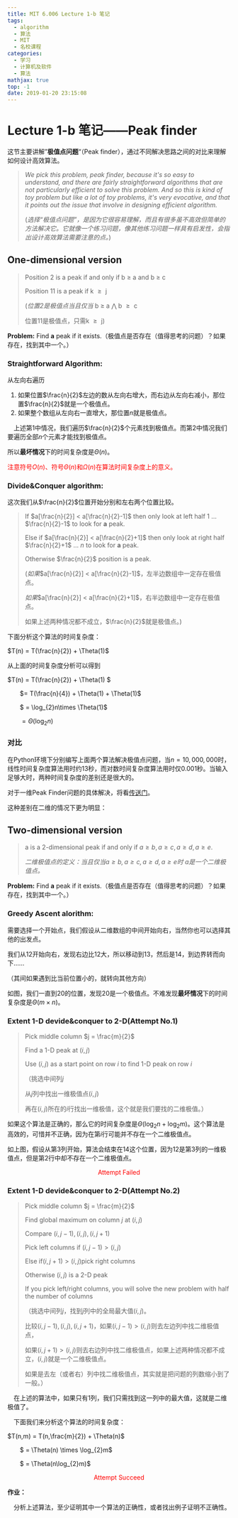 ```yaml
---
title: MIT 6.006 Lecture 1-b 笔记
tags:
  - algorithm
  - 算法
  - MIT
  - 名校课程
categories:
  - 学习
  - 计算机及软件
  - 算法
mathjax: true
top: -1
date: 2019-01-20 23:15:08
---
```




# Lecture 1-b 笔记——Peak finder

这节主要讲解”**极值点问题**“（Peak finder），通过不同解决思路之间的对比来理解如何设计高效算法。

<!--more-->

> *We pick this problem, peak finder, because it's so easy to understand, and there are fairly straightforward algorithms that are not particularly efficient to solve this problem. And so this is kind of toy problem but like a lot of toy problems, it's very evocative, and that it points out the issue that involve in designing efficient algorithm.*
>
> (*选择“极值点问题”，是因为它很容易理解，而且有很多虽不高效但简单的方法解决它。它就像一个练习问题，像其他练习问题一样具有启发性，会指出设计高效算法需要注意的点。*)

## One-dimensional version

> Position 2 is a peak if and only if b $\geq$ a and b $\geq$ c
>
> Position 11 is a peak if k $\geq​$ j
>
> (*位置2是极值点当且仅当* b $\geq$ a $\bigwedge$ b $\geq​$ c
>
> 位置11是极值点，只需k $\geq​$ j)

**Problem:** Find **a** peak if it exists.（极值点是否存在（值得思考的问题）？如果存在，找到其中一个。）

### Straightforward Algorithm:

从左向右遍历

1. 如果位置$\frac{n}{2}​$左边的数从左向右增大，而右边从左向右减小，那位置$\frac{n}{2}​$就是一个极值点。
2. 如果整个数组从左向右一直增大，那位置$n$就是极值点。

&emsp;上述第1中情况，我们遍历$\frac{n}{2}$个元素找到极值点。而第2中情况我们要遍历全部$n​$个元素才能找到极值点。

所以**最坏情况**下的时间复杂度是$\Theta(n)​$。

<font color=red>注意符号$O(n)$、符号$\Theta(n)$和$\Omega(n)$在算法时间复杂度上的意义。</font>

### Divide&Conquer algorithm:

这次我们从$\frac{n}{2}$位置开始分别和左右两个位置比较。

> If $a[\frac{n}{2}] < a[\frac{n}{2}-1]​$ then only look at left half 1 ... $\frac{n}{2}-1​$ to look for **a** peak.
>
> Else if $a[\frac{n}{2}] < a[\frac{n}{2}+1]$ then only look at right half $\frac{n}{2}+1$ ... $n$ to look for **a** peak.
>
> Otherwise $\frac{n}{2}$ position is a peak.
>
> (*如果*$a[\frac{n}{2}] < a[\frac{n}{2}-1]$，左半边数组中一定存在极值点。
>
> *如果*$a[\frac{n}{2}] < a[\frac{n}{2}+1]$，右半边数组中一定存在极值点。
>
> 如果上述两种情况都不成立，$\frac{n}{2}$就是极值点。)

下面分析这个算法的时间复杂度：

$T(n) = T(\frac{n}{2}) + \Theta(1)$

从上面的时间复杂度分析可以得到

$T(n) = T(\frac{n}{2}) + \Theta(1) $

&emsp;&emsp;$= T(\frac{n}{4}) + \Theta(1) + \Theta(1)$

&emsp;&emsp;$ = \log_{2}n\times \Theta(1)$

&emsp;&emsp;$=\Theta(\log_{2}n)$

### 对比

在Python环境下分别编写上面两个算法解决极值点问题，当$n = 10,000,000$时，线性时间复杂度算法用时约13秒，而对数时间复杂度算法用时仅0.001秒。当输入足够大时，两种时间复杂度的差别还是很大的。

对于一维Peak Finder问题的具体解决，将看[传送门](https://freshmanhaner.github.io/2019/01/23/leetcode-162-Find-Peak-Element/#more)。

这种差别在二维的情况下更为明显：

## Two-dimensional version

> a is a 2-dimensional peak if and only if $a \geq b,a \geq c,a \geq d,a \geq e​$.
>
> *二维极值点的定义：当且仅当$a \geq b,a \geq c,a \geq d,a \geq e$时 $a$是一个二维极值点。*

**Problem:** Find **a** peak if it exists.（极值点是否存在（值得思考的问题）？如果存在，找到其中一个。）

### Greedy Ascent alorithm:

需要选择一个开始点，我们假设从二维数组的中间开始向右，当然你也可以选择其他的出发点。

我们从12开始向右，发现右边比12大，所以移动到13，然后是14，到边界转而向下……

（其间如果遇到比当前位置小的，就转向其他方向）

如图，我们一直到20的位置，发现20是一个极值点。不难发现**最坏情况**下的时间复杂度是$\Theta(m\times{n})$。

### Extent 1-D devide&conquer to 2-D(Attempt No.1)

> Pick middle column $j = \frac{m}{2}$
>
> Find a 1-D peak at $(i,j)$
>
> Use $(i,j)$ as a start point on row $i$ to find 1-D peak on row $i$
>
> （挑选中间列$j$
>
> 从$j$列中找出一维极值点$(i,j)$
>
> 再在$(i,j)$所在的$i$行找出一维极值，这个就是我们要找的二维极值。）

如果这个算法是正确的，那么它的时间复杂度是$\Theta(\log_{2}n + \log_{2}m)$。这个算法是高效的，可惜并不正确，因为在第$i$行可能并不存在一个二维极值点。

如上图，假设从第3列开始，算法会结束在14这个位置，因为12是第3列的一维极值点，但是第2行中却不存在一个二维极值点。

<center><font color=red>Attempt Failed</font></center>

### Extent 1-D devide&conquer to 2-D(Attempt No.2)

> Pick middle column $j = \frac{m}{2}$
>
> Find global maximum on column $j$ at $(i,j)$
>
> Compare $(i,j-1),(i,j),(i,j+1)​$
>
> Pick left columns if $(i,j-1) > (i,j)​$
>
> Else if$(i,j+1) > (i,j)​$  pick right columns
>
> Otherwise $(i,j)$ is a 2-D peak
>
> If you pick left/right columns, you will solve the new problem with half the number of columns
>
> （挑选中间列$j$，找到$j$列中的全局最大值$(i,j)$。
>
> 比较$(i,j-1),(i,j),(i,j+1)$，如果$(i,j-1) > (i,j)$则去左边列中找二维极值点，
>
> 如果$(i,j+1) > (i,j)$则去右边列中找二维极值点，如果上述两种情况都不成立，$(i,j)$就是一个二维极值点。
>
> 如果是去左（或者右）列中找二维极值点，其实就是把问题的列数缩小到了一般。）

&emsp;在上述的算法中，如果只有1列，我们只需找到这一列中的最大值，这就是二维极值了。

&emsp;下面我们来分析这个算法的时间复杂度：

$T(n,m) = T(n,\frac{m}{2}) + \Theta(n)​$

&emsp;&emsp;$ = \Theta(n) \times \log_{2}m​$

&emsp;&emsp;$ = \Theta(n\log_{2}m)$

<center><font color=red>Attempt Succeed</font></center>

**作业：**

&emsp;分析上述算法，至少证明其中一个算法的正确性，或者找出例子证明不正确性。
